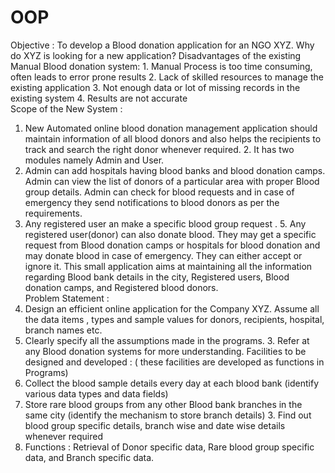 # OOP
Objective : To develop a Blood donation application for  an NGO XYZ. 
Why do XYZ is looking for a new application? 
Disadvantages of the existing Manual Blood donation system:  1. Manual Process is too time consuming, often leads to error prone  results 
2. Lack of skilled resources to manage the existing application 3. Not enough data or lot of missing records in the existing system 4. Results are not accurate  
Scope of the New System :  
1. New Automated online blood donation management application should maintain information of all blood donors and also helps the  recipients to track and search the right donor whenever required. 2. It has two modules namely Admin and User.  
3. Admin can add hospitals having blood banks and blood donation  camps. Admin can view the list of donors of a particular area with  proper Blood group details. Admin can check for blood requests and  in case of emergency they send notifications to blood donors as per  the requirements.  
4. Any registered user an make a specific blood group request .  5. Any registered user(donor) can also donate blood. They may get a  specific request from Blood donation camps or hospitals for blood  donation and may donate blood in case of emergency. They can  either accept or ignore it. 
This small application aims at maintaining all the information regarding  Blood bank details in the city, Registered users, Blood donation camps,  and Registered blood donors.  
Problem Statement : 
1. Design an efficient online application for the Company XYZ. Assume  all the data items , types and sample values for donors, recipients,  hospital, branch names etc.  
2. Clearly specify all the assumptions made in the programs.  3. Refer at any Blood donation systems for more understanding. 
Facilities to be designed and developed : ( these facilities are  developed as functions in Programs) 
1. Collect the blood sample details every day at each blood bank  (identify various data types and data fields) 
2. Store rare blood groups from any other Blood bank branches in the  same city (identify the mechanism to store branch details) 3. Find out blood group specific details, branch wise and date wise  details whenever required 
4. Functions : Retrieval of Donor specific data, Rare blood group specific  data, and Branch specific data.
